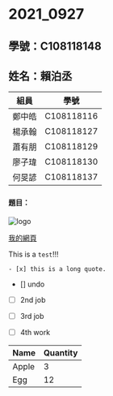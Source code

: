 # 2021_0927

## 學號：C108118148
## 姓名：賴泊丞

|組員 |學號|
|-----|-----|
|鄭中皓|C108118116|
|楊承翰|C108118127|
|蕭有朋|C108118129|
|廖子瑋|C108118130|
|何旻諺|C108118137|


###


#### 題目：

![logo](https://www.nkust.edu.tw/var/file/0/1000/img/513/182513897.png "第一科大")

[我的網頁](https://www.nkust.edu.tw/)

This is a ` test `!!!
```
- [x] this is a long quote.
```
- [] undo
- [ ] 2nd job
- [ ] 3rd job
- [ ] 4th work


|Name |Quantity|
|-----|--------|
|Apple|3       |
|Egg  |12      |
